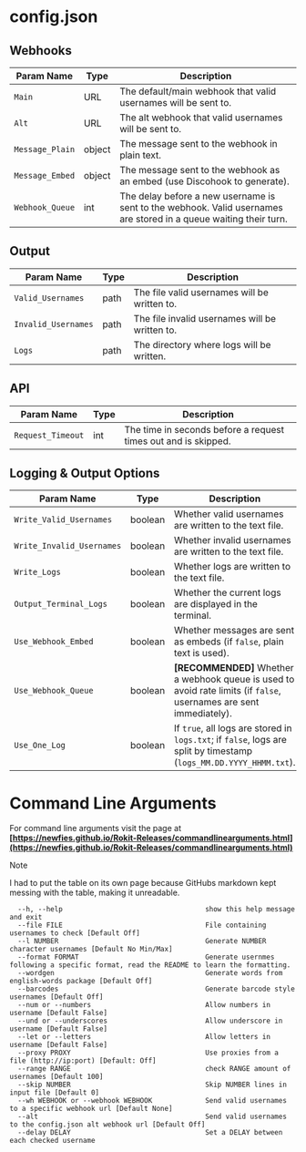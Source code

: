 # config.json

## Webhooks

| Param Name      | Type   | Description                                                                                                       |
|-----------------|--------|-------------------------------------------------------------------------------------------------------------------|
| `Main`          | URL    | The default/main webhook that valid usernames will be sent to.                                                    |
| `Alt`           | URL    | The alt webhook that valid usernames will be sent to.                                                             |
| `Message_Plain` | object | The message sent to the webhook in plain text.                                                                    |
| `Message_Embed` | object | The message sent to the webhook as an embed (use Discohook to generate).                                          |
| `Webhook_Queue` | int    | The delay before a new username is sent to the webhook. Valid usernames are stored in a queue waiting their turn. |

## Output

| Param Name          | Type | Description                                    |
|---------------------|------|------------------------------------------------|
| `Valid_Usernames`   | path | The file valid usernames will be written to.   |
| `Invalid_Usernames` | path | The file invalid usernames will be written to. |
| `Logs`              | path | The directory where logs will be written.      |


## API

| Param Name        | Type | Description                                                    |
|-------------------|------|----------------------------------------------------------------|
| `Request_Timeout` | int  | The time in seconds before a request times out and is skipped. |


## Logging & Output Options

| Param Name                | Type    | Description                                                                                                           |
|---------------------------|---------|-----------------------------------------------------------------------------------------------------------------------|
| `Write_Valid_Usernames`   | boolean | Whether valid usernames are written to the text file.                                                                 |
| `Write_Invalid_Usernames` | boolean | Whether invalid usernames are written to the text file.                                                               |
| `Write_Logs`              | boolean | Whether logs are written to the text file.                                                                            |
| `Output_Terminal_Logs`    | boolean | Whether the current logs are displayed in the terminal.                                                               |
| `Use_Webhook_Embed`       | boolean | Whether messages are sent as embeds (if `false`, plain text is used).                                                 |
| `Use_Webhook_Queue`       | boolean | **\[RECOMMENDED]** Whether a webhook queue is used to avoid rate limits (if `false`, usernames are sent immediately). |
| `Use_One_Log`             | boolean | If `true`, all logs are stored in `logs.txt`; if `false`, logs are split by timestamp (`logs_MM.DD.YYYY_HHMM.txt`).   |

# Command Line Arguments

For command line arguments visit the page at **[https://newfies.github.io/Rokit-Releases/commandlinearguments.html](https://newfies.github.io/Rokit-Releases/commandlinearguments.html)**

> [!NOTE]
> I had to put the table on its own page because GitHubs markdown kept messing with the table, making it unreadable.

```
  --h, --help                                   show this help message and exit
  --file FILE                                   File containing usernames to check [Default Off]
  --l NUMBER                                    Generate NUMBER character usernames [Default No Min/Max]
  --format FORMAT                               Generate usernmes following a specific format, read the README to learn the formatting.
  --wordgen                                     Generate words from english-words package [Default Off]
  --barcodes                                    Generate barcode style usernames [Default Off]
  --num or --numbers                            Allow numbers in username [Default False]
  --und or --underscores                        Allow underscore in username [Default False]
  --let or --letters                            Allow letters in username [Default False]
  --proxy PROXY                                 Use proxies from a file (http://ip:port) [Default: Off]
  --range RANGE                                 check RANGE amount of usernames [Default 100]
  --skip NUMBER                                 Skip NUMBER lines in input file [Default 0]
  --wh WEBHOOK or --webhook WEBHOOK             Send valid usernames to a specific webhook url [Default None]
  --alt                                         Send valid usernames to the config.json alt webhook url [Default Off]
  --delay DELAY                                 Set a DELAY between each checked username
```
